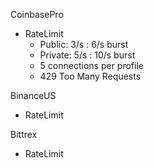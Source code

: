 CoinbasePro
- RateLimit
  - Public: 3/s : 6/s burst
  - Private: 5/s : 10/s burst
  - 5 connections per profile
  - 429 Too Many Requests

BinanceUS
- RateLimit

Bittrex
- RateLimit